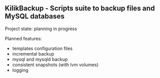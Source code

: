KilikBackup - Scripts suite to backup files and MySQL databases
--

Project state: planning in progress

Planned features:
- templates configuration files
- incremental backup
- mysql and mysqld backup
- consistent snapshots (with lvm volumes)
- logging
